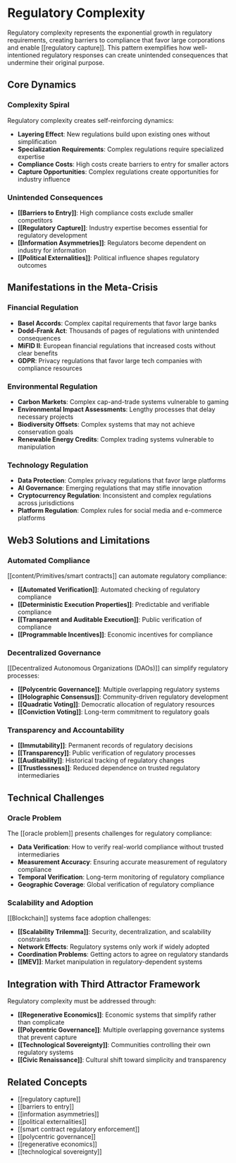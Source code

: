 # Regulatory Complexity

Regulatory complexity represents the exponential growth in regulatory requirements, creating barriers to compliance that favor large corporations and enable [[regulatory capture]]. This pattern exemplifies how well-intentioned regulatory responses can create unintended consequences that undermine their original purpose.

## Core Dynamics

### Complexity Spiral
Regulatory complexity creates self-reinforcing dynamics:
- **Layering Effect**: New regulations build upon existing ones without simplification
- **Specialization Requirements**: Complex regulations require specialized expertise
- **Compliance Costs**: High costs create barriers to entry for smaller actors
- **Capture Opportunities**: Complex regulations create opportunities for industry influence

### Unintended Consequences
- **[[Barriers to Entry]]**: High compliance costs exclude smaller competitors
- **[[Regulatory Capture]]**: Industry expertise becomes essential for regulatory development
- **[[Information Asymmetries]]**: Regulators become dependent on industry for information
- **[[Political Externalities]]**: Political influence shapes regulatory outcomes

## Manifestations in the Meta-Crisis

### Financial Regulation
- **Basel Accords**: Complex capital requirements that favor large banks
- **Dodd-Frank Act**: Thousands of pages of regulations with unintended consequences
- **MiFID II**: European financial regulations that increased costs without clear benefits
- **GDPR**: Privacy regulations that favor large tech companies with compliance resources

### Environmental Regulation
- **Carbon Markets**: Complex cap-and-trade systems vulnerable to gaming
- **Environmental Impact Assessments**: Lengthy processes that delay necessary projects
- **Biodiversity Offsets**: Complex systems that may not achieve conservation goals
- **Renewable Energy Credits**: Complex trading systems vulnerable to manipulation

### Technology Regulation
- **Data Protection**: Complex privacy regulations that favor large platforms
- **AI Governance**: Emerging regulations that may stifle innovation
- **Cryptocurrency Regulation**: Inconsistent and complex regulations across jurisdictions
- **Platform Regulation**: Complex rules for social media and e-commerce platforms

## Web3 Solutions and Limitations

### Automated Compliance
[[content/Primitives/smart contracts]] can automate regulatory compliance:
- **[[Automated Verification]]**: Automated checking of regulatory compliance
- **[[Deterministic Execution Properties]]**: Predictable and verifiable compliance
- **[[Transparent and Auditable Execution]]**: Public verification of compliance
- **[[Programmable Incentives]]**: Economic incentives for compliance

### Decentralized Governance
[[Decentralized Autonomous Organizations (DAOs)]] can simplify regulatory processes:
- **[[Polycentric Governance]]**: Multiple overlapping regulatory systems
- **[[Holographic Consensus]]**: Community-driven regulatory development
- **[[Quadratic Voting]]**: Democratic allocation of regulatory resources
- **[[Conviction Voting]]**: Long-term commitment to regulatory goals

### Transparency and Accountability
- **[[Immutability]]**: Permanent records of regulatory decisions
- **[[Transparency]]**: Public verification of regulatory processes
- **[[Auditability]]**: Historical tracking of regulatory changes
- **[[Trustlessness]]**: Reduced dependence on trusted regulatory intermediaries

## Technical Challenges

### Oracle Problem
The [[oracle problem]] presents challenges for regulatory compliance:
- **Data Verification**: How to verify real-world compliance without trusted intermediaries
- **Measurement Accuracy**: Ensuring accurate measurement of regulatory compliance
- **Temporal Verification**: Long-term monitoring of regulatory compliance
- **Geographic Coverage**: Global verification of regulatory compliance

### Scalability and Adoption
[[Blockchain]] systems face adoption challenges:
- **[[Scalability Trilemma]]**: Security, decentralization, and scalability constraints
- **Network Effects**: Regulatory systems only work if widely adopted
- **Coordination Problems**: Getting actors to agree on regulatory standards
- **[[MEV]]**: Market manipulation in regulatory-dependent systems

## Integration with Third Attractor Framework

Regulatory complexity must be addressed through:
- **[[Regenerative Economics]]**: Economic systems that simplify rather than complicate
- **[[Polycentric Governance]]**: Multiple overlapping governance systems that prevent capture
- **[[Technological Sovereignty]]**: Communities controlling their own regulatory systems
- **[[Civic Renaissance]]**: Cultural shift toward simplicity and transparency

## Related Concepts
- [[regulatory capture]]
- [[barriers to entry]]
- [[information asymmetries]]
- [[political externalities]]
- [[smart contract regulatory enforcement]]
- [[polycentric governance]]
- [[regenerative economics]]
- [[technological sovereignty]]